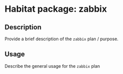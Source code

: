 # Habitat package: zabbix

## Description

Provide a brief description of the `zabbix` plan / purpose.

## Usage

Describe the general usage for the `zabbix` plan
